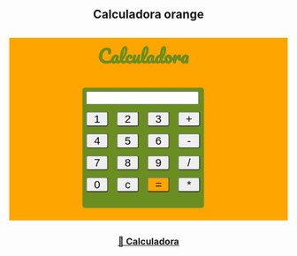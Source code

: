 <h2 style="text-align:center"> Calculadora orange <h2>
 
![calculadora](https://github.com/lrolivera/Calculadora-orange/blob/master/calculadora.jpeg)
 <h3 style="text-align:center"> <a href="https://calculadora-orange.netlify.app/" > 🍊 Calculadora</a> </h3>
 
